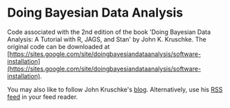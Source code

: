 # Doing Bayesian Data Analysis
Code associated with the 2nd edition of the book 'Doing Bayesian Data Analysis: A Tutorial with R, JAGS, and Stan' by John K. Kruschke. The original code can be downloaded at [https://sites.google.com/site/doingbayesiandataanalysis/software-installation](https://sites.google.com/site/doingbayesiandataanalysis/software-installation).

You may also like to follow John Kruschke's [blog](http://doingbayesiandataanalysis.blogspot.com/). Alternatively, use his [RSS feed](http://doingbayesiandataanalysis.blogspot.com/feeds/posts/default) in your feed reader.
